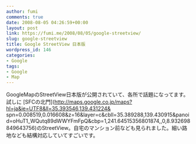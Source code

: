 ```yaml
---
author: fumi
comments: true
date: 2008-08-05 04:26:59+00:00
layout: post
link: https://fumi.me/2008/08/05/google-streetview/
slug: google-streetview
title: Google StreetView 日本版
wordpress_id: 146
categories:
- Google
tags:
- Google
- Map
---
```


GoogleMapのStreetView日本版が公開されていて、各所で話題になってます。試しに
[SFCの北門](http://maps.google.co.jp/maps?hl=ja&ie=UTF8&ll=35.393546,139.431224&
spn=0.008519,0.016608&z=16&layer=c&cbll=35.389288,139.430915&panoid=oHuT1_WQutq89dWWYFmFpQ&cbp=1,241.64515356801874,,0,8.932698849643756)のStreetView。自宅のマンション前なども見られました。細い路地なども結構対応していてすごいです。
